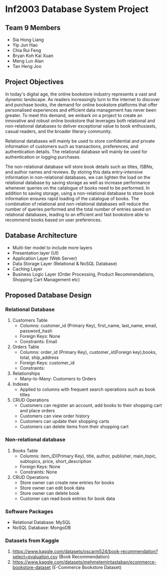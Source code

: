 # Inf2003 Database System Project
## Team 9 Members

- Sia Hong Liang
- Yip Jun Hao
- Chia Rui Feng
- Bryan Koh Kai Xuan
- Meng Lun Alan
- Tan Heng Joo

## Project Objectives
In today's digital age, the online bookstore industry represents a vast and dynamic landscape. As readers increasingly turn to the internet to discover and purchase books, the demand for online bookstore platforms that offer personalised experiences and efficient data management has never been greater. To meet this demand, we embark on a project to create an innovative and robust online bookstore that leverages both relational and non-relational databases to deliver exceptional value to book enthusiasts, casual readers, and the broader literary community.

Relational databases will mainly be used to store confidential and private information of customers such as transactions, preferences, and authentication details. The relational database will mainly be used for authentication or logging purchases. 

The non-relational database will store book details such as titles, ISBNs, and author names and reviews. By storing this data entry-intensive information in non-relational databases, we can lighten the load on the relational database by saving storage as well as increase performance whenever queries on the catalogue of books need to be performed. In addition to saving storage, using a non-relational database to store book information ensures rapid loading of the catalogue of books. The combination of relational and non-relational databases will reduce the number of queries performed and the total number of entries saved on relational databases, leading to an efficient and fast bookstore able to recommend books based on user preferences.

## Database Architecture
- Multi-tier model to include more layers
- Presentation layer (UI)
- Application Layer (Web Server)
- Data Storage Layer (Relational & NoSQL Database)
- Caching Layer
- Business Logic Layer (Order Processing, Product Recommendations, Shopping Cart Management etc)
## Proposed Database Design
### Relational Database
1. Customers Table
   - Columns: customer_id (Primary Key), first_name, last_name, email, password_hash
   - Foreign Keys: None
   - Constraints: Email
2. Orders Table
   - Columns: order_id (Primary Key), customer_id(Foreign key),books, total, ship_address
   - Foreign Keys: customer_id
   - Constraints: 
3. Relationships
   - Many-to-Many: Customers to Orders
4. Indexes
   - Applied to columns with frequent search operations such as book titles
5. CRUD Operations
   - Customers can register an account, add books to their shopping cart and place orders
   - Customers can view order history
   - Customers can update their shopping carts
   - Customers can delete items from their shopping cart
### Non-relational database
1. Books Table
   - Columns: item_ID(Primary Key), title, author, publisher, main_topic, subtopics, price, short_description   
   - Foreign Keys: None
   - Constraints: None
2. CRUD Operations
   - Store owner can create new entries for books
   - Store owner can edit book data
   - Store owner can delete book
   - Customer can read book entries for book data
### Software Packages
- Relational Database: MySQL
- NoSQL Database: MongoDB
### Datasets from Kaggle
1. https://www.kaggle.com/datasets/oscarm524/book-recommendation?select=evaluation.csv (Book Recommendation)
2. https://www.kaggle.com/datasets/mehmetemintastaban/ecommerce-bookstore-dataset (E-Commerce Bookstore Dataset)
